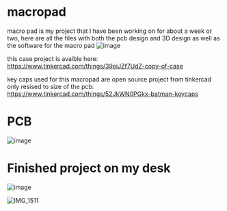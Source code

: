 # macropad
macro pad is my project that I have been working on for about a week or two, here are all the files with both the pcb design and 3D design as well as the software for the macro pad
![image](https://github.com/user-attachments/assets/f70ec1d0-363d-4b48-9d82-898d4b296bf6)

this case project is avaible here: https://www.tinkercad.com/things/39eiJZf7UdZ-copy-of-case

key caps used for this macropad are open source project from tinkercad only resised to size of the pcb: https://www.tinkercad.com/things/52JkWN0PGkx-batman-keycaps
# PCB

![image](https://github.com/user-attachments/assets/258dbead-e4c2-4957-a1fd-5a3f20068e41)

# Finished project on my desk
![image](https://github.com/user-attachments/assets/54d76c6c-5649-4f70-ab5c-6f70ec2af1da)

![IMG_1511](https://github.com/user-attachments/assets/b2050bc8-fe55-464a-8d63-0f8ece7cef50)



